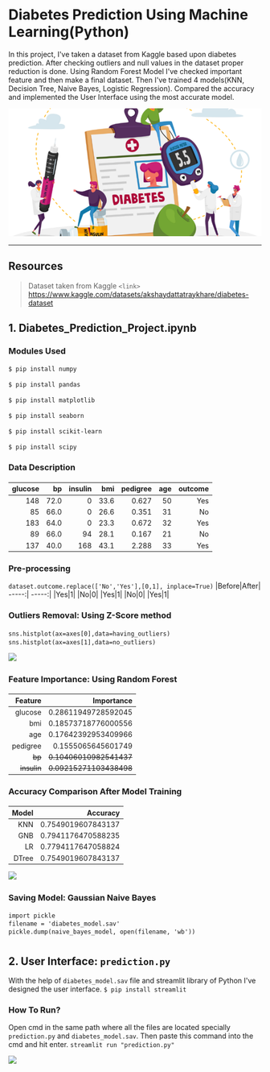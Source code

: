 # Diabetes Prediction Using Machine Learning(Python)
In this project, I've taken a dataset from Kaggle based upon diabetes prediction. After checking outliers and null values in the dataset proper reduction is done. Using Random Forest Model I've checked important feature and then make a final dataset. Then I've trained 4 models(KNN, Decision Tree, Naive Bayes, Logistic Regression). Compared the accuracy and implemented the User Interface using the most accurate model.

![](https://github.com/Saurabh-T-Deoghar/diabetets-prediction-machine-learning/blob/main/banner.png?raw=true)

---
####
## Resources

> Dataset taken from Kaggle
`<link>` <https://www.kaggle.com/datasets/akshaydattatraykhare/diabetes-dataset>

####
## 1. Diabetes_Prediction_Project.ipynb
### Modules Used 

``` $ pip install numpy ```

``` $ pip install pandas ```

``` $ pip install matplotlib ```

``` $ pip install seaborn ```

``` $ pip install scikit-learn ```

``` $ pip install scipy ```

### Data Description  
####
| glucose | bp | insulin | bmi | pedigree |	age | outcome |
 -----:| -----:| -----:| -----:| -----:| -----:| -----:|
| 148 |	72.0 |	0 |	33.6 |	0.627 |	50 |	Yes |
|85	|66.0|	0|	26.6|	0.351|	31|	No|
|183|	64.0|	0|	23.3|	0.672|	32|	Yes|
|89|	66.0|	94|	28.1|	0.167|	21|	No|
|137|	40.0|	168|	43.1|	2.288|	33|	Yes|

### Pre-processing
``` dataset.outcome.replace(['No','Yes'],[0,1], inplace=True) ```
|Before|After|
-----:| -----:| 
|Yes|1|
|No|0|
|Yes|1|
|No|0|
|Yes|1|

### Outliers Removal: Using Z-Score method
``` sns.histplot(ax=axes[0],data=having_outliers) sns.histplot(ax=axes[1],data=no_outliers) ```

![](https://github.com/Saurabh-T-Deoghar/diabetets-prediction-machine-learning/blob/main/outliers.png?raw=true)
####
### Feature Importance: Using Random Forest
####
|Feature|Importance|
-----:| -----:|
|glucose| 0.28611949728592045|
|bmi | 0.18573718776000556|
|age| 0.17642392953409966|
|pedigree| 0.1555065645601749|
|~~bp~~| ~~0.10406010982541437~~|
|~~insulin~~| ~~0.09215271103438498~~|
####
### Accuracy Comparison After Model Training 
####
|Model|Accuracy|
-----:| -----:|
|KNN|  0.7549019607843137|
|GNB|  0.7941176470588235|
|LR|  0.7794117647058824|
|DTree|  0.7549019607843137|

![](https://github.com/Saurabh-T-Deoghar/diabetets-prediction-machine-learning/blob/main/accuracy.png?raw=true)
### Saving Model: Gaussian Naive Bayes
``` 
import pickle
filename = 'diabetes_model.sav'
pickle.dump(naive_bayes_model, open(filename, 'wb')) 
```
#
## 2. User Interface: `prediction.py`
With the help of `diabetes_model.sav` file and streamlit library of Python I've designed the user interface.
`$ pip install streamlit`
### How To Run?
Open cmd in the same path where all the files are located specially `prediction.py` and `diabetes_model.sav`. 
Then paste this command into the cmd and hit enter.
`streamlit run "prediction.py"`

![](https://github.com/Saurabh-T-Deoghar/diabetets-prediction-machine-learning/blob/main/output.png?raw=true)
